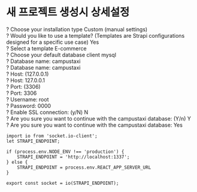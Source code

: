 # 새 프로젝트 생성시 상세설정

? Choose your installation type Custom (manual settings)  
? Would you like to use a template? (Templates are Strapi configurations designed for a specific use case) Yes  
? Select a template E-commerce  
? Choose your default database client mysql  
? Database name: campustaxi  
? Database name: campustaxi  
? Host: (127.0.0.1)  
? Host: 127.0.0.1  
? Port: (3306)  
? Port: 3306  
? Username: root  
? Password: 0000  
? Enable SSL connection: (y/N) N  
? Are you sure you want to continue with the campustaxi database: (Y/n) Y  
? Are you sure you want to continue with the campustaxi database: Yes  
```
import io from 'socket.io-client';
let STRAPI_ENDPOINT;

if (process.env.NODE_ENV !== 'production') {
    STRAPI_ENDPOINT = 'http://localhost:1337';
} else {
    STRAPI_ENDPOINT = process.env.REACT_APP_SERVER_URL
}

export const socket = io(STRAPI_ENDPOINT);
```